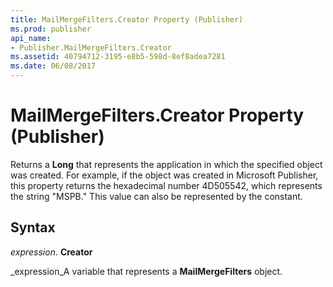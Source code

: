 ```yaml
---
title: MailMergeFilters.Creator Property (Publisher)
ms.prod: publisher
api_name:
- Publisher.MailMergeFilters.Creator
ms.assetid: 40794712-3195-e8b5-598d-8ef8adea7281
ms.date: 06/08/2017
---
```



# MailMergeFilters.Creator Property (Publisher)

Returns a **Long** that represents the application in which the specified object was created. For example, if the object was created in Microsoft Publisher, this property returns the hexadecimal number 4D505542, which represents the string "MSPB." This value can also be represented by the constant.


## Syntax

 _expression_. **Creator**

 _expression_A variable that represents a **MailMergeFilters** object.


